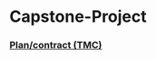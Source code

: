 # Capstone-Project

<h3><a href="https://docs.google.com/document/d/10z7Jm9XIMygHQXul5U9kNpbG-E2bMHQZvmIyy41LQIc/edit?usp=sharing" target="__blank">Plan/contract (TMC)</a></h2>
